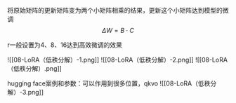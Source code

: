 将原始矩阵的更新矩阵变为两个小矩阵相乘的结果，更新这个小矩阵达到模型的微调
$$
ΔW=B⋅C
$$

r一般设置为4、8、16达到高效微调的效果

![[08-LoRA（低秩分解）-1.png]]
![[08-LoRA（低秩分解）-2.png]]
![[08-LoRA（低秩分解）.png]]

hugging face案例和参数：可以作用到很多位置，qkvo
![[08-LoRA（低秩分解）-3.png]]